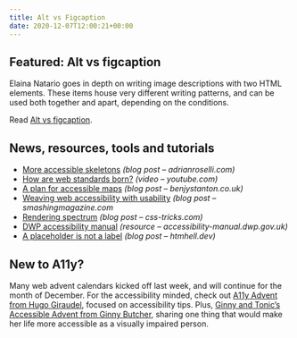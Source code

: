 ```yaml
---
title: Alt vs Figcaption
date: 2020-12-07T12:00:21+00:00
---
```


## Featured: Alt vs figcaption

Elaina Natario goes in depth on writing image descriptions with two HTML elements. These items house very different writing patterns, and can be used both together and apart, depending on the conditions.

Read [Alt vs figcaption](https://thoughtbot.com/blog/alt-vs-figcaption).

## News, resources, tools and tutorials

- [More accessible skeletons](https://adrianroselli.com/2020/11/more-accessible-skeletons.html) *(blog post – adrianroselli.com)*
- [How are web standards born?](https://www.youtube.com/watch?v=DPN6SGTiEf0) *(video – youtube.com)*
- [A plan for accessible maps](https://www.benjystanton.co.uk/blog/a-plan-for-accessible-maps/) *(blog post – benjystanton.co.uk)*
- [Weaving web accessibility with usability](https://www.smashingmagazine.com/2020/11/weaving-web-accessibility-usability/) *(blog post – smashingmagazine.com*
- [Rendering spectrum](https://css-tricks.com/rendering-spectrum/) *(blog post – css-tricks.com)*
- [DWP accessibility manual](https://accessibility-manual.dwp.gov.uk) *(resource – accessibility-manual.dwp.gov.uk)*
- [A placeholder is not a label](https://www.htmhell.dev/24-a-placeholder-is-not-a-label/) *(blog post – htmhell.dev)*

## New to A11y?

Many web advent calendars kicked off last week, and will continue for the month of December. For the accessibility minded, check out [A11y Advent from Hugo Giraudel](https://hugogiraudel.com/2020/12/01/a11y-advent-calendar/), focused on accessibility tips. Plus, [Ginny and Tonic’s Accessible Advent from Ginny Butcher](https://twitter.com/search?q=%23AccessibleAdvent%20from%3AGinnyAndT&src=my_bum&f=live), sharing one thing that would make her life more accessible as a visually impaired person.
